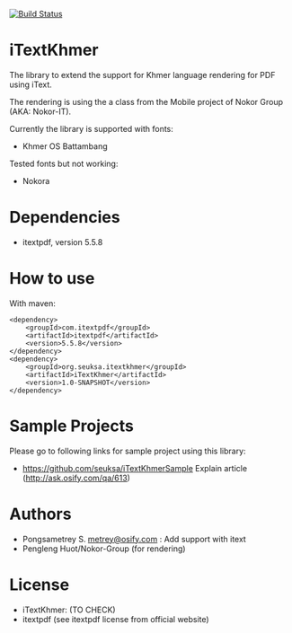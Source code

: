 [![Build Status](https://travis-ci.org/Seuksa/iTextKhmer.svg)](https://travis-ci.org/Seuksa/iTextKhmer)

# iTextKhmer
The library to extend the support for Khmer language rendering for PDF using iText.

The rendering is using the a class from the Mobile project of Nokor Group (AKA: Nokor-IT).

Currently the library is supported with fonts: 
- Khmer OS Battambang

Tested fonts but not working:
- Nokora

# Dependencies

- itextpdf, version 5.5.8

# How to use

With maven:

    <dependency>
		<groupId>com.itextpdf</groupId>
		<artifactId>itextpdf</artifactId>
		<version>5.5.8</version>
	</dependency>
	<dependency>
		<groupId>org.seuksa.itextkhmer</groupId>
		<artifactId>iTextKhmer</artifactId>
		<version>1.0-SNAPSHOT</version>
	</dependency>

# Sample Projects
Please go to following links for sample project using this library:
- https://github.com/seuksa/iTextKhmerSample
  Explain article (http://ask.osify.com/qa/613)

# Authors

- Pongsametrey S. <metrey@osify.com> : Add support with itext
- Pengleng Huot/Nokor-Group (for rendering)

# License
- iTextKhmer: (TO CHECK)
- itextpdf (see itextpdf license from official website)
